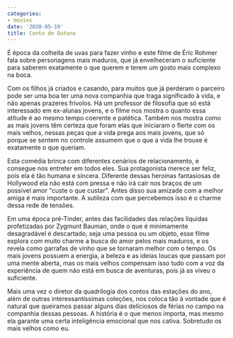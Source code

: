 ```yaml
---
categories:
- movies
date: '2020-05-19'
title: Conto de Outono
---
```


É época da colheita de uvas para fazer vinho e este filme de Éric Rohmer fala sobre personagens mais maduros, que já envelheceram o suficiente para saberem exatamente o que querem e terem um gosto mais complexo na boca.

Com os filhos já criados e casando, para muitos que já perderam o parceiro pode ser uma boa ter uma nova companhia que traga significado à vida, e não apenas prazeres frívolos. Há um professor de filosofia que só está interessado em ex-alunas jovens, e o filme nos mostra o quanto essa atitude é ao mesmo tempo coerente e patética. Também nos mostra como as mais jovens têm certeza que foram elas que iniciaram o flerte com os mais velhos, nessas peças que a vida prega aos mais jovens, que só porque se sentem no controle assumem que o que a vida lhe trouxe é exatamente o que queriam.

Esta comédia brinca com diferentes cenários de relacionamento, e consegue nos entreter em todos eles. Sua protagonista merece ser feliz, pois ela é tão humana e sincera. Diferente dessas heroínas fantasiosas de Hollywood ela não está com pressa e não irá cair nos braços de um possível amor "custe o que custar". Antes disso sua amizade com a melhor amiga é mais importante. A sutileza com que percebemos isso é o charme dessa rede de tensões.

Em uma época pré-Tinder, antes das facilidades das relações líquidas profetizadas por Zygmunt Bauman, onde o que é minimamente desagradável é descartado, seja uma pessoa ou um objeto, esse filme explora com muito charme a busca do amor pelos mais maduros, e os revela como garrafas de vinho que se tornaram melhor com o tempo. Os mais jovens possuem a energia, a beleza e as ideias loucas que passam por uma mente aberta, mas os mais velhos compensam isso tudo com a voz da experiência de quem não está em busca de aventuras, pois já as viveu o suficiente. 

Mais uma vez o diretor da quadrilogia dos contos das estações do ano, além de outras interessantíssimas coleções, nos coloca tão à vontade que é natural que queiramos passar alguns dias deliciosos de férias no campo na companhia dessas pessoas. A história é o que menos importa, mas mesmo ela garante uma certa inteligência emocional que nos cativa. Sobretudo os mais velhos como eu.
